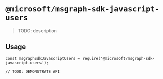 # `@microsoft/msgraph-sdk-javascript-users`

> TODO: description

## Usage

```
const msgraphSdkJavascriptUsers = require('@microsoft/msgraph-sdk-javascript-users');

// TODO: DEMONSTRATE API
```
